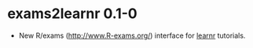 # exams2learnr 0.1-0

* New R/exams (<http://www.R-exams.org/>) interface for
  [learnr](https://rstudio.github.io/learnr/) tutorials.
